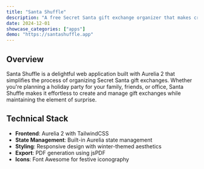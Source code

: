 ```yaml
---
title: "Santa Shuffle"
description: "A free Secret Santa gift exchange organizer that makes creating and managing gift exchanges quick and easy."
date: 2024-12-01
showcase_categories: ["apps"]
demo: "https://santashuffle.app"
---
```


## Overview

Santa Shuffle is a delightful web application built with Aurelia 2 that simplifies the process of organizing Secret Santa gift exchanges. Whether you're planning a holiday party for your family, friends, or office, Santa Shuffle makes it effortless to create and manage gift exchanges while maintaining the element of surprise.

## Technical Stack

- **Frontend**: Aurelia 2 with TailwindCSS
- **State Management**: Built-in Aurelia state management
- **Styling**: Responsive design with winter-themed aesthetics
- **Export**: PDF generation using jsPDF
- **Icons**: Font Awesome for festive iconography